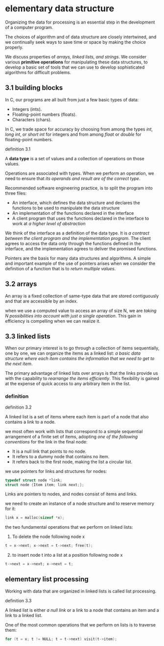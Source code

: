# elementary data structure

Organizing the data for processing is an essential step in the development of a computer program. 

The choices of algorithm and of data structure are closely intertwined, and we continually seek ways to save time or space by making the choice properly.

We discuss properties of _arrays, linked lists, and strings_. We consider various __primitive operations__ for manipulating these data structures, to develop a basic set of tools that we can use to develop sophisticated algorithms for difficult problems.

## 3.1 building blocks

In C, our programs are all built from just a few basic types of data:

- Integers (ints).
- Floating-point numbers (floats).
- Characters (chars).

In C, we trade space for accuracy by choosing from among the types _int_, _long int_, or _short int_ for integers and from among _float_ or _double_ for floating-point numbers.

definition 3.1

A __data type__ is a set of values and a collection of operations on those values.

Operations are associated with types. When we perform an operation, we need to ensure that _its operands and result are of the correct type_.


Recommended software engineering practice, is to split the program into three files:

 - An interface, which defines the data structure and declares the functions to be used to manipulate the data structure
 - An implementation of the functions declared in the interface
 - A client program that uses the functions declared in the interface to work at _a higher level of abstraction_

We think of the interface as a definition of the data type. It is _a contract between the client program and the implementation program_. The client agrees to access the data only through the functions defined in the interface, and the implementation agrees to deliver the promised functions.

Pointers are the basis for many data structures and algorithms. A simple and important example of the use of pointers arises when we consider the definition of a function that is to _return multiple values_.


## 3.2 arrays

An array is a fixed collection of same-type data that are stored contiguously and that are accessible by an index.

when we use a computed value to access an array of size N, we are _taking N possibilities into account with just a single operation_. This gain in efficiency is compelling when we can realize it.


## 3.3 linked lists

When our primary interest is to go through a collection of items sequentially, one by one, we can organize the items as a linked list: _a basic data structure where each item contains the information that we need to get to the next item_.

The primary advantage of linked lists over arrays is that the links provide us with the capability to _rearrange the items efficiently_. This flexibility is gained at the expense of quick access to any arbitrary item in the list.

### definition

definition 3.2

A linked list is a set of items where each item is part of a node that also contains a link to a node.


we most often work with lists that correspond to a simple sequential arrangement of a finite set of items, adopting _one of the following conventions_ for the link in the final node:

- It is a null link that points to no node.
- It refers to a dummy node that contains no item.
- It refers back to the first node, making the list a circular list.

 we use pointers for links and structures for nodes:

 ```c
typedef struct node *link;
struct node {Item item; link next;};
 ```

Links are pointers to nodes, and nodes consist of items and links.

we need to create an instance of a node structure and to reserve memory for it:

```c
link x = malloc(sizeof *x);
```

the two fundamental operations that we perform on linked lists:

1. To delete the node following node x

 ```c
t = x->next; x->next = t->next; free(t);
 ```

2. to insert node t into a list at a position following node x

```c
t->next = x->next; x->next = t;
```

## elementary list processing

Working with data that are organized in linked lists is called list processing.

definition 3.3

A linked list is either _a null link_ or a link to a node that contains an item and a link to a linked list.

One of the most common operations that we perform on lists is to traverse them: 

```c
for (t = x; t != NULL; t = t->next) visit(t->item);
```

